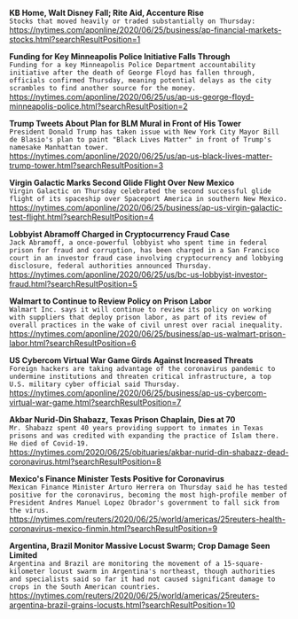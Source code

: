 **KB Home, Walt Disney Fall; Rite Aid, Accenture Rise**\
`Stocks that moved heavily or traded substantially on Thursday:`\
https://nytimes.com/aponline/2020/06/25/business/ap-financial-markets-stocks.html?searchResultPosition=1

**Funding for Key Minneapolis Police Initiative Falls Through**\
`Funding for a key Minneapolis Police Department accountability initiative after the death of George Floyd has fallen through, officials confirmed Thursday, meaning potential delays as the city scrambles to find another source for the money.`\
https://nytimes.com/aponline/2020/06/25/us/ap-us-george-floyd-minneapolis-police.html?searchResultPosition=2

**Trump Tweets About Plan for BLM Mural in Front of His Tower**\
`President Donald Trump has taken issue with New York City Mayor Bill de Blasio's plan to paint "Black Lives Matter" in front of Trump's namesake Manhattan tower.`\
https://nytimes.com/aponline/2020/06/25/us/ap-us-black-lives-matter-trump-tower.html?searchResultPosition=3

**Virgin Galactic Marks Second Glide Flight Over New Mexico**\
`Virgin Galactic on Thursday celebrated the second successful glide flight of its spaceship over Spaceport America in southern New Mexico. `\
https://nytimes.com/aponline/2020/06/25/business/ap-us-virgin-galactic-test-flight.html?searchResultPosition=4

**Lobbyist Abramoff Charged in Cryptocurrency Fraud Case**\
`Jack Abramoff, a once-powerful lobbyist who spent time in federal prison for fraud and corruption, has been charged in a San Francisco court in an investor fraud case involving cryptocurrency and lobbying disclosure, federal authorities announced Thursday.`\
https://nytimes.com/aponline/2020/06/25/us/bc-us-lobbyist-investor-fraud.html?searchResultPosition=5

**Walmart to Continue to Review Policy on Prison Labor**\
`Walmart Inc. says it will continue to review its policy on working with suppliers that deploy prison labor, as part of its review of overall practices in the wake of civil unrest over racial inequality.`\
https://nytimes.com/aponline/2020/06/25/business/ap-us-walmart-prison-labor.html?searchResultPosition=6

**US Cybercom Virtual War Game Girds Against Increased Threats**\
`Foreign hackers are taking advantage of the coronavirus pandemic to undermine institutions and threaten critical infrastructure, a top U.S. military cyber official said Thursday.`\
https://nytimes.com/aponline/2020/06/25/business/ap-us-cybercom-virtual-war-game.html?searchResultPosition=7

**Akbar Nurid-Din Shabazz, Texas Prison Chaplain, Dies at 70**\
`Mr. Shabazz spent 40 years providing support to inmates in Texas prisons and was credited with expanding the practice of Islam there. He died of Covid-19.`\
https://nytimes.com/2020/06/25/obituaries/akbar-nurid-din-shabazz-dead-coronavirus.html?searchResultPosition=8

**Mexico's Finance Minister Tests Positive for Coronavirus**\
`Mexican Finance Minister Arturo Herrera on Thursday said he has tested positive for the coronavirus, becoming the most high-profile member of President Andres Manuel Lopez Obrador's government to fall sick from the virus.`\
https://nytimes.com/reuters/2020/06/25/world/americas/25reuters-health-coronavirus-mexico-finmin.html?searchResultPosition=9

**Argentina, Brazil Monitor Massive Locust Swarm; Crop Damage Seen Limited**\
`Argentina and Brazil are monitoring the movement of a 15-square-kilometer locust swarm in Argentina's northeast, though authorities and specialists said so far it had not caused significant damage to crops in the South American countries.`\
https://nytimes.com/reuters/2020/06/25/world/americas/25reuters-argentina-brazil-grains-locusts.html?searchResultPosition=10

